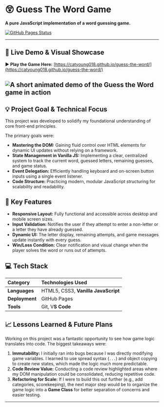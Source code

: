 # 😲 Guess The Word Game 

**A pure JavaScript implementation of a word guessing game.**

[![GitHub Pages Status](https://github.com/catyoung018/guess-the-word/actions/workflows/pages/pages-build-deployment/badge.svg)](https://catyoung018.github.io/guess-the-word/)

---

## 🚀 Live Demo & Visual Showcase

**▶️ Play the Game Here:** [https://catyoung018.github.io/guess-the-word/](https://catyoung018.github.io/guess-the-word/)

![A short animated demo of the Guess the Word game in action](assets/game-demo.gif) 
---

## 💡 Project Goal & Technical Focus

This project was developed to solidify my foundational understanding of core front-end principles.

The primary goals were:
* **Mastering the DOM:** Gaining fluid control over HTML elements for dynamic UI updates without relying on a framework.
* **State Management in Vanilla JS:** Implementing a clear, centralized system to track the current word, guessed letters, remaining guesses, and game status.
* **Event Delegation:** Efficiently handling keyboard and on-screen button inputs using a single event listener.
* **Code Structure:** Practicing modern, modular JavaScript structuring for scalability and readability.

## 🎯 Key Features

* **Responsive Layout:** Fully functional and accessible across desktop and mobile screen sizes.
* **Input Validation:** Notifies the user if they attempt to enter a non-letter or a letter they have already guessed.
* **Dynamic UI:** The letter display, remaining attempts, and game messages update instantly with every guess.
* **Win/Loss Condition:** Clear notification and visual change when the player solves the word or runs out of attempts.

## 💻 Tech Stack

| Category | Technologies Used |
| :--- | :--- |
| **Languages** | HTML5, CSS3, **Vanilla JavaScript** |
| **Deployment** | GitHub Pages |
| **Tools** | Git, V**S Code** |

## 📈 Lessons Learned & Future Plans

Working on this project was a fantastic opportunity to see how game logic translates into code. The biggest takeaways were:

1.  **Immutability:** I initially ran into bugs because I was directly modifying game variables. I learned to use spread syntax (`...`) and object copying to create new states, which made the logic much more predictable.
2.  **Code Review Value:** Conducting a code review highlighted areas where my DOM manipulation could be consolidated, reducing repetitive code.
3.  **Refactoring for Scale:** If I were to build this out further (e.g., add categories, scorekeeping), the next major step would be to organize the game logic into a **Game Class** for better separation of concerns and easier testing.

---
